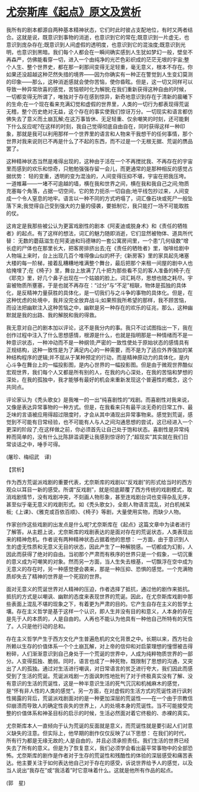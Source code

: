 # [尤奈斯库《起点》原文及赏析](https://www.vrrw.net/wx/12344.html)

我所有的剧本都源自两种基本精神状态，它们时此时彼占支配地位，有时又两者结合。这就是说，既意识到事物的消逝，也意识到它的常在;既意识到一片虚无，也意识到庞杂存在;既意识到人间虚假的透明度，也意识到它的混浊度;既意识到光明，也意识到黑暗。我们每个人都会在一瞬间确实感到人生犹如梦幻一般，壁垒不再森严，仿佛能看穿一切，进入一个由纯净的光芒色彩织成的茫茫无垠的宇宙;整个人生、整个世界史，都在那一刹那间变得无足轻重，毫无意义，根本不存在。你如果还没超越这种茫然失措的境界——因为你确实有一种正在警觉到人生变幻莫测的印象——那么，这种消逝感就会使你苦恼，使你昏眩。但是，这一切又同样可以导致一种异常欣喜的感觉，苦恼顿时化为解脱;在我们重新获得这种自由的时候，一切都变得无所谓了，唯独对于存在感到惊异，新奇地意识到存在于清新的晨曦下的生命;在一个现在看来充满幻觉和虚假的世界里，人类的一切行为都表现得荒诞无稽，整个历史绝对无益，这个存在的事实使我们惊讶万分。一切现实和语言都仿佛失去了意义而土崩瓦解;在这万事皆休、无足轻重、仅余嘲笑的时刻，还可能剩下什么反应呢?在这样的时刻，我自己觉得彻底自由自在，同时获得这样一种印象，那就是我可以利用那样一个世界里的语言和人物来干我想干的任何事情，那个世界对我来说则已不再是什么了不起的东西，而不过是一个无根无据、荒诞的赝品罢了。

这种精神状态当然是难得出现的，这种由于活在一个不再搅扰我、不再存在的宇宙里而感到的欢乐和惊奇，只勉勉强强存留一会儿，而更通常的是那种相反的感觉占据优势： 轻的变重，透明的变为混浊的，人间变得压抑不堪，宇宙在把我压垮。一道帷幕——一堵不可逾越的墙，横在我和世界之间，横在我和我自己之间;物质充塞每个角落，占据一切空间，它的势力扼杀一切自由;地平线包抄过来，人间变成一个令人窒息的地牢。语言以一种不同的方式坍塌了，词汇像石块或死尸一般坠落下来;我觉得自己受到强大的力量的侵袭，要抵制它，我只能打一场不可能取胜的仗。



这肯定是我那些被公认为更富戏剧性的剧本《阿麦迪或脱身术》和《责任的牺牲者》的起点。有了这样的想法，词汇的魅力随即消逝，它们显然被物体、道具所代替： 无数的蘑菇滋生在阿麦迪和玛德琳的一套公寓房间里，一个患“几何级数”增长症的尸体也在那里长大，把客房排挤出去;在《责任的牺牲者》里，咖啡给剧中人物端上来时，台上出现几百个堆得像山似的杯子;《新房客》里的家具起先堵塞大楼的每一阶梯，接着乱糟糟地堆满整个舞台，最后把那个来租一间屋的剧中人也给掩埋了;在《椅子》里，舞台上放满了几十把为那些看不见的客人准备的椅子;在《耶克》里，好几个鼻子出现在一个姑娘的脸上。词汇耗尽，思想也随之耗尽。宇宙被物质所壅塞，于是也就不再存在：“过分”与“不足”相联，物体是孤独的具体化，是反精神力量获胜的具体化，是一切我们与之斗争的事物的具体化。但是，在这种忧虑的处境中，我并没完全放弃战斗;如果照我所希望的那样，我不顾苦恼，而设法把幽默注入这种苦恼之中，幽默是另一种存在的欢乐的征兆，那么，这种幽默就是我的出路、我的解脱和我的得救。

我无意对自己的剧本加以评论，这不是我分内的事。我只不过试图指出一下，我在创作过程中注入了什么思想感情，根源是什么，也就是指明那是一种情绪而不是一种意识状态，一种冲动而不是一种纲领;严密的一致性使处于原始状态的感情具有正规结构，这种一致性是为了满足内心的一种需要，而不是为了适应外界强加的某种结构程序的逻辑;并不屈从于某种预定的行动，而是精神原动力的具体化，是内心斗争在舞台上的一幅投影图，是内心世界的一幅投影图。但是由于微观世界酷似宏观世界，我们每个人又都是所有别的人，在我的内心深处，在我的苦恼和梦想的深处，在我的孤独中，我才能够有最好的机会来重新发现这个普遍性的概念，这个共同点。

评论家认为《秃头歌女》是我唯一的一出“纯喜剧性的”戏剧。而喜剧性对我来说，又像是表达异常事物的一种方式。但是，在我看来只有最平淡无奇的日常工作、最乏味的言语被应用得超过限度时，才会从其中涌现出异常事物来。感觉到荒诞，感觉到不可能有日常经验，也不可能有人与人之间沟通思想的尝试，这已经进入一个更深的阶段了;在这样做之前，你必须首先让自己处于饱和状态。喜剧性是异常纯粹而简单的，没有什么比陈辞滥调更让我感到惊讶的了;“超现实”其实就在我们日常谈话之中，唾手可得。

(屠珍、梅绍武　译)

【赏析】

作为西方荒诞派戏剧的重要代表，尤奈斯库的戏剧以“反戏剧”的形式给当时的西方观众以耳目一新的感受。所谓“反戏剧”，就是彻底颠覆了西方传统的戏剧模式，取消戏剧情节，没有戏剧冲突，不刻画人物形象，甚至连戏剧台词也变得杂乱无序，甚至似乎毫无意义的戏剧形式。如《秃头歌女》，全剧人物语言混乱，对白机械呆板;《上课》、《雅克或百依百顺》、《椅子》等剧，大量使用实物，而缺少人物。

作家创作这些戏剧的出发点是什么呢?尤奈斯库在《起点》这篇文章中为读者进行了解答。从主题上说，尤奈斯库的戏剧表达的是面对存在的荒诞状态，人类表现出来的精神危机。作者说有两种精神状态占据着他的思想： 一方面，由于意识到人生的虚无性质和无意义无目的状态，因此产生了一种解脱感。一切都成为幻影，人因此而获得了绝对的自由。当初那个严肃而有秩序的世界只是一个假象，一切沉重的意义成为可嘲笑的对象。然而另一方面，当人生失去根基，一切飘浮在空中成为无意义的存在时，另一种感觉便会袭来，那是一种压抑、恐惧的感觉。一个充满物质却失去了精神的世界是一个死寂的世界。

面对无意义的荒诞世界对人精神的压迫，作者选择了抵抗，通过他的剧作来抵抗。抵抗的方式是以嘲讽、幽默的态度来表现世界的荒诞。因此，在尤奈斯库戏剧中那些表面上混乱不堪的现象之下，有着更为严肃的目的。它产生自存在主义的哲学土壤。存在主义哲学是基于这样一个认识，即人生并没有目的和意义，人本身的存在是先于人的本质的，人是自由的。人再也不能认为他具有一种他自己所特有的天性了。人只是他行动的总和。

存在主义哲学产生于西方文化产生普遍危机的文化背景之中。长期以来，西方社会所赖以生存的价值体系一个个土崩瓦解，对上帝的信仰和对启蒙理想的憧憬被击得粉碎，人们渐渐意识到自己身处于一个荒诞的世界中，人成为纯粹物质世界的一部分。人变得孤独、脆弱。同时，语言也成了一种死物，既限制了思想的沟通，又突出了人的孤独。通过对生活进行嘲讽，对日常语言的贫乏进行夸大，我们因此而感受到了生活的荒诞。荒诞派戏剧一方面讽刺性地批判了对于终极真实没有了解、没有意识的生活的荒诞性，这是一种半意识生活的死气沉沉和机械麻木的感觉，是“怀有非人性的人类的感觉”。另一方面，在对虚假的生活方式的荒诞性进行讽刺性揭露的背后，荒诞派戏剧面对的是一种更加深层的荒诞性——在一个由于宗教信仰崩溃而导致人的确定性丧失的世界上，人的处境本身的荒诞性。当不可能接受完整的价值体系和神圣目标的启示的时候，生活必然面对着它终极的、赤裸的真实。

尤奈斯库本人一直倾向于认为荒诞的反面就是意义，而荒诞性就是要引起人们对意义缺失的注意。但实际上，他早期的剧作仅仅反映了以下思想： 在我们的时代，所有行为都是无缘无故的;人是自由的，并且必须承担责任。我们生活的世界已经失去了所有的意义。但是为了恢复意义，我们必须学会看出最平常事物中的全部恐怖。尤奈斯库的剧作是作者对于生存的荒诞性和残酷性的体验的深层感受和痛苦表达。他主要关注于如何表达他自己对于存在的感受，诉说世界给予人的感觉，以及当人说出“我存在”或“我活着”时它意味着什么。这就是他所有作品的起点。

(郭　星)

